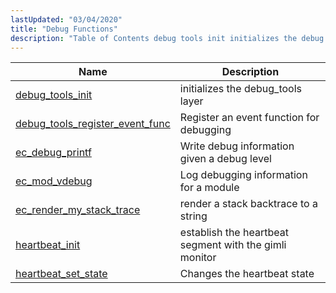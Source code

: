 ```yaml
---
lastUpdated: "03/04/2020"
title: "Debug Functions"
description: "Table of Contents debug tools init initializes the debug tools layer debug tools register event func Register an event function for debugging ec debug printf Write debug information given a debug level ec mod vdebug Log debugging information for a module ec render my stack trace render a stack backtrace..."
---
```


              
| Name                                                                                                                          | Description                                            |
|-------------------------------------------------------------------------------------------------------------------------------|--------------------------------------------------------|
| [debug_tools_init](/momentum/3/3-api/apis-debug-tools-init)                               | initializes the debug_tools layer                      |
| [debug_tools_register_event_func](/momentum/3/3-api/apis-debug-tools-register-event-func) | Register an event function for debugging               |
| [ec_debug_printf](/momentum/3/3-api/apis-ec-debug-printf)                                 | Write debug information given a debug level            |
| [ec_mod_vdebug](/momentum/3/3-api/apis-ec-mod-vdebug)                                     | Log debugging information for a module                 |
| [ec_render_my_stack_trace](/momentum/3/3-api/apis-ec-render-my-stack-trace)               | render a stack backtrace to a string                   |
| [heartbeat_init](/momentum/3/3-api/apis-heartbeat-init)                                   | establish the heartbeat segment with the gimli monitor |
| [heartbeat_set_state](/momentum/3/3-api/apis-heartbeat-set-state)                         | Changes the heartbeat state                            |
